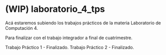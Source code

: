 # (WIP) laboratorio_4_tps

Acá estaremos subiendo los trabajos prácticos de la materia Laboratorio de Computación 4.

Para finalizar con el trabajo integrador a final de cuatrimestre.

Trabajo Práctico 1 - Finalizado.
Trabajo Práctico 2 - Finalizado.
